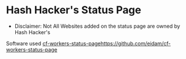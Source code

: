 # Hash Hacker's Status Page

* Disclaimer: Not All Websites added on the status page are owned by Hash Hacker's

Software used [cf-workers-status-page]()https://github.com/eidam/cf-workers-status-page
